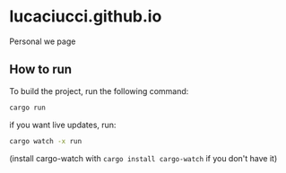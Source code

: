 # lucaciucci.github.io
Personal we page

## How to run
To build the project, run the following command:
```sh
cargo run
```
if you want live updates, run:
```sh
cargo watch -x run
```
(install cargo-watch with `cargo install cargo-watch` if you don't have it)